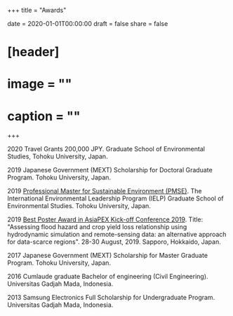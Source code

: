 +++
title = "Awards"

date = 2020-01-01T00:00:00
draft = false
share = false

# [header]
# image = ""
# caption = ""
+++

2020 Travel Grants 200,000 JPY. Graduate School of Environmental Studies, Tohoku University, Japan.

2019 Japanese Government (MEXT) Scholarship for Doctoral Graduate Program. Tohoku University, Japan.

2019 [Professional Master for Sustainable Environment (PMSE)](http://www.kankyo.tohoku.ac.jp/ielp/ielp/). The International Environmental Leadership Program (IELP) Graduate School of Environmental Studies. Tohoku University, Japan.

2019 [Best Poster Award in AsiaPEX Kick-off Conference 2019](http://iceds.cc.kagawa-u.ac.jp/asiapex/pages/conf1/). Title: "Assessing flood hazard and crop yield loss relationship using hydrodynamic simulation and remote-sensing data: an alternative approach for data-scarce regions". 28-30 August, 2019. Sapporo, Hokkaido, Japan.

2017 Japanese Government (MEXT) Scholarship for Master Graduate Program. Tohoku University, Japan.

2016 Cumlaude graduate Bachelor of engineering (Civil Engineering). Universitas Gadjah Mada, Indonesia.

2013 Samsung Electronics Full Scholarship for Undergraduate Program. Universitas Gadjah Mada, Indonesia.


